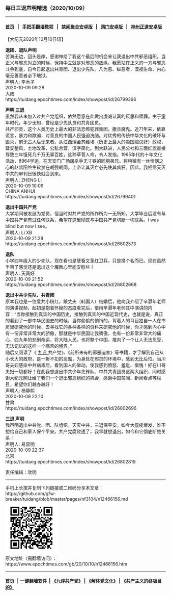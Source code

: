 ### 每日三退声明精选（2020/10/09）
------------------------

#### [首页](https://github.com/gfw-breaker/banned-news1/blob/master/README.md) &nbsp;&nbsp;|&nbsp;&nbsp; [手把手翻墙教程](https://github.com/gfw-breaker/guides/wiki) &nbsp;&nbsp;|&nbsp;&nbsp; [禁闻聚合安卓版](https://github.com/gfw-breaker/bn-android) &nbsp;&nbsp;|&nbsp;&nbsp; [网门安卓版](https://github.com/oGate2/oGate) &nbsp;&nbsp;|&nbsp;&nbsp; [神州正道安卓版](https://github.com/SzzdOgate/update) 



<div class="post_content" id="artbody" itemprop="articleBody">
 <!-- article content begin -->
 <p>
  【大纪元2020年10月10日讯】
 </p>
 <p>
  <strong>
   退团、退队声明
  </strong>
  <br/>
  苦海无边，回头是岸。感谢神给了我这个最后的机会来让我退出中共邪恶组织。当正义与邪恶对立的时候，保持中立就是对邪恶的放纵。我愿站在正义的一方与邪恶斗争到底，自今日起退出共青团、退出少先队。凡为恶、纵恶者，漠视生命、内心毫无善意者必下地狱。
  <br/>
  声明人: 李木子
  <br/>
  2020-10-09 09:28
  <br/>
  大陆
  <br/>
  https://tuidang.epochtimes.com/index/showpost/id/26799366
 </p>
 <p>
  <strong>
   声明
   <a href="https://www.epochtimes.com/gb/tag/%E4%B8%89%E9%80%80.html">
    三退
   </a>
  </strong>
  <br/>
  虽然我从未加入过共产党组织，依然愿意在此做出虔诚认真的反思和赎罪。由于童年时代，年少无知，曾经是少先队员和共青团员。
  <br/>
  共产邪灵，这个人类历史上最大的非法恐怖犯罪集团，撒旦魔鬼。近71年来，依靠谎言，暴力和欺骗，对善良的中国人民强迫洗脑。对优秀的传统中华文化的破坏与毁灭，前无古人后无来者。从江西瑞金苏维埃（历史上最大的卖国贼汉奸）政权，延安整风，土地改革，公私合营，汉字简化。到大跃进，人民公社和三面红旗直接导致三年饿死几千万无辜百姓，这种草菅人命，令人发指。1965年代的十年文化浩劫，8964学运，在天安门广场屠杀手无寸铁的同胞弟兄。将稍微有一丝怜悯之心的赵紫阳终生软禁在胡强胡同。上帝让其灭亡必先使其疯狂。因此，我相信天灭中共的审判日很快就会到来。
  <br/>
  声明人: ZHENG LI
  <br/>
  2020-10-09 10:09
  <br/>
  CHINA ANHUI
  <br/>
  https://tuidang.epochtimes.com/index/showpost/id/26799401
 </p>
 <p>
  <strong>
   退出中国共产党
  </strong>
  <br/>
  大学期间被发展为党员，但当时对共产党的所作所为一无所知。大学毕业后没有与中国共产党有过任何联系，希望在这里彻底与中国共产党切断一切联系。I was blind but now I see。
  <br/>
  声明人: Li XB
  <br/>
  2020-10-09 21:28
  <br/>
  https://tuidang.epochtimes.com/index/showpost/id/26802573
 </p>
 <p>
  <strong>
   退队
  </strong>
  <br/>
  小学四年级入的少先队，现在看也是孽畜文革红卫兵，只是换个名而已。现在虽然半百了感觉还是退出这个魔教心里能安慰些！
  <br/>
  声明人: 天真好
  <br/>
  2020-10-09 21:52
  <br/>
  https://tuidang.epochtimes.com/index/showpost/id/26802668
 </p>
 <p>
  <strong>
   退出中共少先队、共青团
  </strong>
  <br/>
  原本我也是一位爱共小粉红，跟丈夫（韩国人）结婚后，他向我介绍了辛灏年老师的演讲视频，起初是抱着怀疑的态度看完后，借用辛灏年老师其中演讲的内容：“当你接触到真实的中国历史，接触到真实的中国近现代史，也就是说，真正的看到了一部中华民国史的时候，当你偷偷的悄悄的，背着人的耳目独自一人在书房里研究他的时候、去寻找它的各种各样的资料来研究他的时候，你才感到内心中有一份非常非常大的骄傲，那就是中华民国让我骄傲，也有一份非常非常大的痛心，四九年的悲剧命运，将大陆人民，也将整个中国，推向了一个让人无法忍受，无法记忆的这样一个痛苦的境界。”
  <br/>
  随后又阅读了《
  <a href="https://www.epochtimes.com/gb/tag/%E4%B9%9D%E8%AF%84.html">
   九评
  </a>
  共产党》、《前所未有的邪恶迫害》等书籍，才了解到自己从小长大的政府，是一折不扣的恶魔，为身处在邪灵的环境中，感到无比后怕。当川哥夫妇感染中共病毒后，看到国人的举动，使我感到愤怒、羞耻、惭愧！好在川哥夫妇一切都好！在此我想退出中共少年先锋队、中共共青团员这两大组织，同时感谢大纪元网让给了我们一个退出邪恶组织的机会，感谢中国禁闻、新闻看点等栏目，希望你们越办越好！
  <br/>
  声明人: 杨静熙
  <br/>
  2020-10-09 22:10
  <br/>
  甘肃
  <br/>
  https://tuidang.epochtimes.com/index/showpost/id/26802696
 </p>
 <p>
  <strong>
   <a href="https://www.epochtimes.com/gb/tag/%E4%B8%89%E9%80%80.html">
    三退
   </a>
   声明
  </strong>
  <br/>
  我声明退出中共党、团、队组织。天灭中共，三退保平安。如今大瘟疫爆发，谁不想给自己和家人保个平安。共产党腐败透了，我早就想退出，如今和它彻底断绝关系！
  <br/>
  声明人: 易容明
  <br/>
  2020-10-09 22:37
  <br/>
  北京
  <br/>
  https://tuidang.epochtimes.com/index/showpost/id/26802819
 </p>
 <p>
  责任编辑：欣明
 </p>
 <!-- article content end -->
 <div id="below_article_ad">
 </div>
</div>

<hr/>
手机上长按并复制下列链接或二维码分享本文章：<br/>
https://github.com/gfw-breaker/tuidang/blob/master/pages/nf3104/n12466156.md <br/>
<a href='https://github.com/gfw-breaker/tuidang/blob/master/pages/nf3104/n12466156.md'><img src='https://github.com/gfw-breaker/tuidang/blob/master/pages/nf3104/n12466156.md.png'/></a> <br/>
原文地址（需翻墙访问）：https://www.epochtimes.com/gb/20/10/10/n12466156.htm


------------------------
#### [首页](https://github.com/gfw-breaker/banned-news/blob/master/README.md) &nbsp;|&nbsp; [一键翻墙软件](https://github.com/gfw-breaker/nogfw/blob/master/README.md) &nbsp;| [《九评共产党》](https://github.com/gfw-breaker/9ping.md/blob/master/README.md#九评之一评共产党是什么) | [《解体党文化》](https://github.com/gfw-breaker/jtdwh.md/blob/master/README.md) | [《共产主义的终极目的》](https://github.com/gfw-breaker/gczydzjmd.md/blob/master/README.md)


<img src='http://gfw-breaker.win/tuidang/pages/nf3104/n12466156.md' width='0px' height='0px'/>